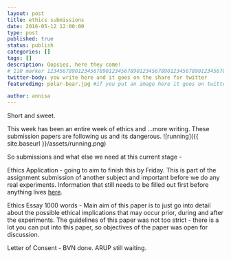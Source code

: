 ```yaml
---
layout: post
title: ethics submissions
date: 2016-05-12 12:00:00
type: post
published: true
status: publish
categories: []
tags: []
description: Oopsies, here they come!
# 110 marker 1234567890123456789012345678901234567890123456789012345678901234567890123456789012345678901234567890123456789
twitter-body: you write here and it goes on the share for twitter
featuredimg: polar-bear.jpg #if you put an image here it goes on twitter too

author: annisa
---
```


Short and sweet.

This week has been an entire week of ethics and ...more writing. These submission papers are following us and its dangerous.
![running]({{ site.baseurl }}/assets/running.png) 

So submissions and what else we need at this current stage - 

Ethics Application - going to aim to finish this by Friday. This is part of the assignment submission of another subject and important before we do any real experiments. Information that still needs to be filled out first before anything lives [here](https://docs.google.com/document/d/15ewkZbdXCjH9-7LlczgBbYSUTrsUKThGaDvTjfHaESs/edit).

Ethics Essay 1000 words - Main aim of this paper is to just go into detail about the possible ethical implications that may occur prior, during and after the experiments. The guidelines of this paper was not too strict - there is a lot you can put into this paper, so objectives of the paper was open for discussion. 

Letter of Consent - BVN done. ARUP still waiting.
